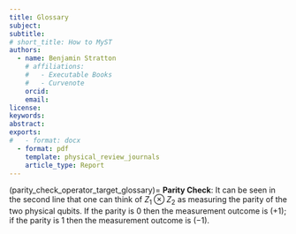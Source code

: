 ```yaml
---
title: Glossary
subject: 
subtitle: 
# short_title: How to MyST
authors:
  - name: Benjamin Stratton
    # affiliations:
    #   - Executable Books
    #   - Curvenote
    orcid: 
    email:
license: 
keywords:  
abstract: 
exports:
#   - format: docx
  - format: pdf
    template: physical_review_journals
    article_type: Report
---
```


(parity_check_operator_target_glossary)=
**Parity Check**: It can be seen in the second line that one can think of $Z_1 \otimes Z_2$ as measuring the parity of the two physical qubits. If the parity is $0$ then the measurement outcome is $(+1)$; if the parity is $1$ then the measurement outcome is $(-1)$.  